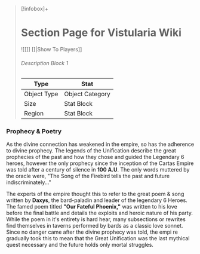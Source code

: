 > [!infobox]+
> # Section Page for Vistularia Wiki
> ![[]]
> [[|Show To Players]]
> ###### Description Block 1
> Type |  Stat |
> ---|---|
> Object Type | Object Category |
> Size | Stat Block |
> Region | Stat Block|


### Prophecy & Poetry

As the divine connection has weakened in the empire, so has the adherence to divine prophecy. The legends of the Unification describe the great prophecies of the past and how they chose and guided the Legendary 6 heroes, however the only prophecy since the inception of the Cartas Empire was told after a century of silence in **100 A.U**. The only words muttered by the oracle were, "The Song of the Firebird tells the past and future indiscriminately..."

The experts of the empire thought this to refer to the great poem & song written by **Daxys**, the bard-paladin and leader of the legendary 6 Heroes. The famed poem titled **"Our Fateful Phoenix,"** was written to his love before the final battle and details the exploits and heroic nature of his party. While the poem in it's entirety is hard hear, many subsections or rewrites find themselves in taverns performed by bards as a classic love sonnet. Since no danger came after the divine prophecy was told, the empi re gradually took this to mean that the Great Unification was the last mythical quest necessary and the future holds only mortal struggles.
